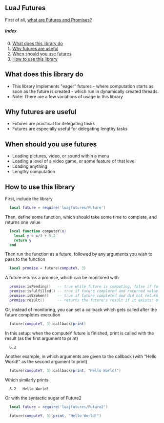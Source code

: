 ## LuaJ Futures

First of all, [what are Futures and Promises?](https://en.wikipedia.org/wiki/Futures_and_promises)

##### Index
0. [What does this library do](#what-does-this-library-do)
1. [Why futures are useful](#why-futures-are-useful)
2. [When should you use futures](#when-should-you-use-futures)
3. [How to use this library](#how-to-use-this-library)

## What does this library do
  - This library implements "eager" futures - where computation starts as soon as the future is created - which run in dynamically created threads.
  - Note: There are a few variations of usage in this library

## Why futures are useful
  - Futures are practical for delegating tasks
  - Futures are especially useful for delegating lengthy tasks

## When should you use futures
  - Loading pictures, video, or sound within a menu
  - Loading a level of a video game, or some feature of that level
  - Loading anything
  - Lengthy computation

## How to use this library

First, include the library
```Lua
  local future = require('luajfutures/Future')
```

Then, define some function, which should take some time to complete, and returns one value
```Lua
  local function computeY(x)
    local y = x/3 + 5.2
    return y
  end
```

Then run the function as a future, followed by any arguments you wish to pass to the function
```Lua
  local promise = future(computeY, 3)
```

A future returns a promise, which can be monitored with
```Lua
  promise:isPending()   -- true while future is computing, false if future completed.
  promise:isFulfilled() -- true if future completed and returned value.
  promise:isBroken()    -- true if future completed and did not return value.
  promise:result()      -- returns the future's result if it exists; otherwise, returns nil.
```

Or, instead of monitoring, you can set a callback which gets called after the future completes execution
```Lua
  future(computeY, 3):callback(print)
```
In this setup: when the computeY future is finished, print is called with the result (as the first argument to print)
```
  6.2
```

Another example, in which arguments are given to the callback (with "Hello World!" as the second argument to print)
```Lua
  future(computeY, 3):callback(print, "Hello World!")
```
Which similarly prints
```
  6.2   Hello World!
```

Or with the syntactic sugar of Future2
```Lua
  local future = require('luajfutures/Future2')
  
  future(computeY, 3)(print, "Hello World!")
```
